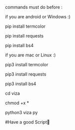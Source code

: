commands must do before :

if you are android or Windows :)

pip install termcolor

pip install requests

pip install bs4


if you are mac or Linux :)

pip3 install termcolor

pip3 install requests

pip3 install bs4

cd viza

chmod +x *

python3 viza py

#Have a good Script🥰
